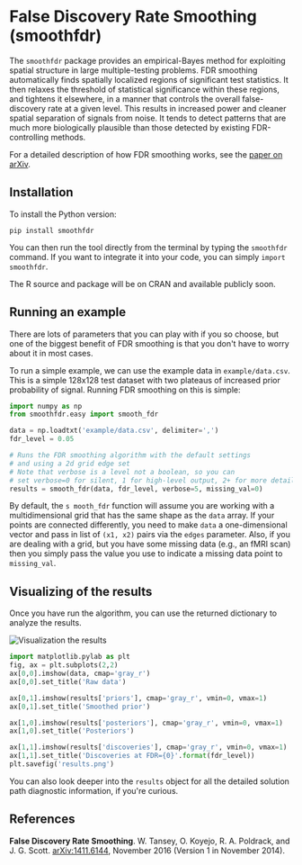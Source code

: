 False Discovery Rate Smoothing (smoothfdr)
==========================================

The `smoothfdr` package provides an empirical-Bayes method for exploiting spatial structure in large multiple-testing problems. FDR smoothing automatically finds spatially localized regions of significant test statistics. It then relaxes the threshold of statistical significance within these regions, and tightens it elsewhere, in a manner that controls the overall false-discovery rate at a given level. This results in increased power and cleaner spatial separation of signals from noise. It tends to detect patterns that are much more biologically plausible than those detected by existing FDR-controlling methods.

For a detailed description of how FDR smoothing works, see the [paper on arXiv](http://arxiv.org/abs/1411.6144).

Installation
------------

To install the Python version:

```
pip install smoothfdr
```

You can then run the tool directly from the terminal by typing the `smoothfdr` command. If you want to integrate it into your code, you can simply `import smoothfdr`.

The R source and package will be on CRAN and available publicly soon.


Running an example
------------------

There are lots of parameters that you can play with if you so choose, but one of the biggest benefit of FDR smoothing is that you don't have to worry about it in most cases.

To run a simple example, we can use the example data in `example/data.csv`. This is a simple 128x128 test dataset with two plateaus of increased prior probability of signal. Running FDR smoothing on this is simple:

```python
import numpy as np
from smoothfdr.easy import smooth_fdr

data = np.loadtxt('example/data.csv', delimiter=',')
fdr_level = 0.05

# Runs the FDR smoothing algorithm with the default settings
# and using a 2d grid edge set
# Note that verbose is a level not a boolean, so you can
# set verbose=0 for silent, 1 for high-level output, 2+ for more details
results = smooth_fdr(data, fdr_level, verbose=5, missing_val=0)
```

By default, the `s
mooth_fdr` function will assume you are working with a multidimensional grid that has the same shape as the `data` array. If your points are connected differently, you need to make `data` a one-dimensional vector and pass in list of `(x1, x2)` pairs via the `edges` parameter. Also, if you are dealing with a grid, but you have some missing data (e.g., an fMRI scan) then you simply pass the value you use to indicate a missing data point to `missing_val`.


Visualizing of the results
--------------------------

Once you have run the algorithm, you can use the returned dictionary to analyze the results.

![Visualization the results](https://raw.githubusercontent.com/tansey/smoothfdr/master/example/results.png)

```python
import matplotlib.pylab as plt
fig, ax = plt.subplots(2,2)
ax[0,0].imshow(data, cmap='gray_r')
ax[0,0].set_title('Raw data')

ax[0,1].imshow(results['priors'], cmap='gray_r', vmin=0, vmax=1)
ax[0,1].set_title('Smoothed prior')

ax[1,0].imshow(results['posteriors'], cmap='gray_r', vmin=0, vmax=1)
ax[1,0].set_title('Posteriors')

ax[1,1].imshow(results['discoveries'], cmap='gray_r', vmin=0, vmax=1)
ax[1,1].set_title('Discoveries at FDR={0}'.format(fdr_level))
plt.savefig('results.png')
```

You can also look deeper into the `results` object for all the detailed solution path diagnostic information, if you're curious.

References
----------

**False Discovery Rate Smoothing**. W. Tansey, O. Koyejo, R. A. Poldrack, and J. G. Scott. [arXiv:1411.6144](http://arxiv.org/abs/1411.6144), November 2016 (Version 1 in November 2014).



































